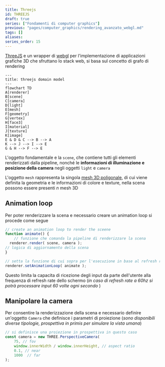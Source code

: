 ```yaml
---
title: Threejs
id: THREEJS
draft: true
series: ["Fondamenti di computer graphics"]
previous: "pages/computer_graphics/rendering_avanzato_webgl.md"
tags: []
aliases:
series_order: 15
---
```


[ThreeJS](https://threejs.org/) e un wrapper di [webgl](pages/computer_graphics/webgl.md) per l'implementazione di applicazioni grafiche 3D che sfruttano lo stack web, si basa sul concetto di grafo di rendering

```mermaid
---
title: threejs domain model
---
flowchart TD
A[renderer]
B[scene]
C[camera]
D[light]
E[mesh]
F[geometry]
G[vertex]
H[face3]
I[material]
J[texture]
K[image]
E & D & C --> B --> A
K --> J --> I --> E
G & H --> F --> E
```

L'oggetto fondamentale e la `scene`, che contiene tutti gli elementi renderizzati dalla pipeline, nonché le **informazioni di illuminazione e posizione della camera** negli oggetti `light` e `camera`

L'oggetto `mesh` rappresenta la singola [mesh 3D poligonale](pages/computer_graphics/mesh_poligonali.md), di cui viene definita la geometria e le informazioni di colore e texture, nella scena possono essere presenti $n$ mesh 3D

## Animation loop

Per poter renderizzare la scena e necessario creare un animation loop si procede come segue

```javascript
// create an animation loop to render the sceene
function animate() {
	// funzione che comanda la pipeline di renderizzare la scena
  renderer.render( scene, camera );
// logica di aggiornamento della scena
}

// setta la funzione di cui sopra per l'esecuzione in base al refresh rate dello schermo
renderer.setAnimationLoop( animate );
```

Questo limita la capacita di ricezione degli input da parte dell'utente alla frequenza di refresh rate dello schermo (*in caso di refresh rate a $60hz$ si potrà processare input 60 volte ogni secondo* )

## Manipolare la camera

Per consentire la renderizzazione della scena e necessario definire un'oggetto `Camera` che definisce i parametri di proiezione (*sono disponibili diverse tipologie, prospettiva in primis per simulare la vista umana*)

```javascript
// si definisce una proiezione in prospettiva in questo caso
const camera = new THREE.PerspectiveCamera(
	75, // fov
	window.innerWidth / window.innerHeight, // aspect ratio
	0.1, // near
	1000  // far
);
```
